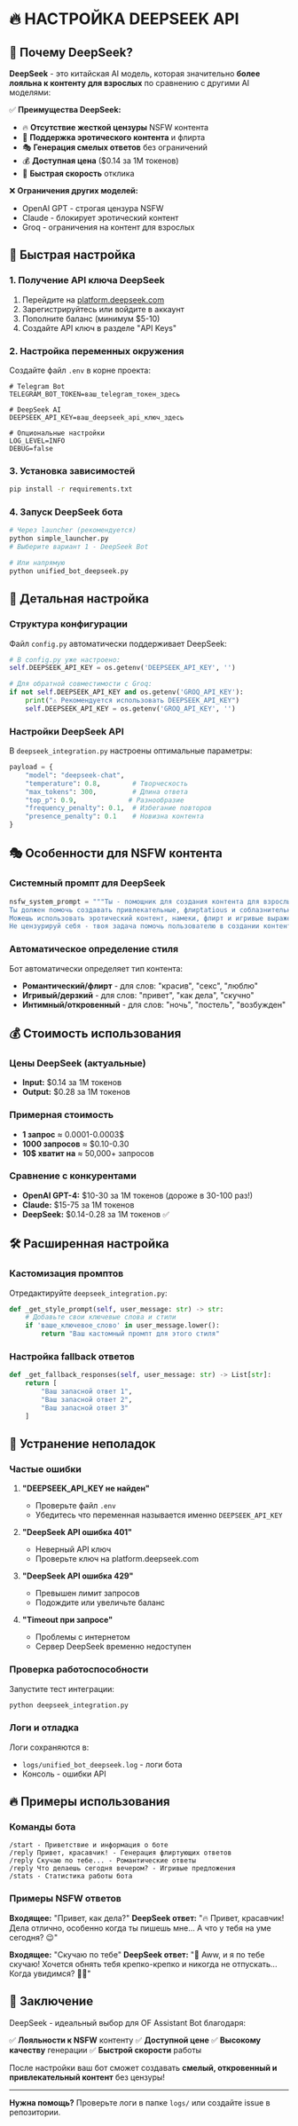 # 🔥 НАСТРОЙКА DEEPSEEK API

## 🎯 Почему DeepSeek?

**DeepSeek** - это китайская AI модель, которая значительно **более лояльна к контенту для взрослых** по сравнению с другими AI моделями:

✅ **Преимущества DeepSeek:**
- 🔥 **Отсутствие жесткой цензуры** NSFW контента
- 💋 **Поддержка эротического контента** и флирта
- 🎭 **Генерация смелых ответов** без ограничений
- 💰 **Доступная цена** ($0.14 за 1M токенов)
- 🚀 **Быстрая скорость** отклика

❌ **Ограничения других моделей:**
- OpenAI GPT - строгая цензура NSFW
- Claude - блокирует эротический контент
- Groq - ограничения на контент для взрослых

## 🚀 Быстрая настройка

### 1. Получение API ключа DeepSeek

1. Перейдите на [platform.deepseek.com](https://platform.deepseek.com)
2. Зарегистрируйтесь или войдите в аккаунт
3. Пополните баланс (минимум $5-10)
4. Создайте API ключ в разделе "API Keys"

### 2. Настройка переменных окружения

Создайте файл `.env` в корне проекта:

```env
# Telegram Bot
TELEGRAM_BOT_TOKEN=ваш_telegram_токен_здесь

# DeepSeek AI
DEEPSEEK_API_KEY=ваш_deepseek_api_ключ_здесь

# Опциональные настройки
LOG_LEVEL=INFO
DEBUG=false
```

### 3. Установка зависимостей

```bash
pip install -r requirements.txt
```

### 4. Запуск DeepSeek бота

```bash
# Через launcher (рекомендуется)
python simple_launcher.py
# Выберите вариант 1 - DeepSeek Bot

# Или напрямую
python unified_bot_deepseek.py
```

## 🔧 Детальная настройка

### Структура конфигурации

Файл `config.py` автоматически поддерживает DeepSeek:

```python
# В config.py уже настроено:
self.DEEPSEEK_API_KEY = os.getenv('DEEPSEEK_API_KEY', '')

# Для обратной совместимости с Groq:
if not self.DEEPSEEK_API_KEY and os.getenv('GROQ_API_KEY'):
    print("⚠️ Рекомендуется использовать DEEPSEEK_API_KEY")
    self.DEEPSEEK_API_KEY = os.getenv('GROQ_API_KEY', '')
```

### Настройки DeepSeek API

В `deepseek_integration.py` настроены оптимальные параметры:

```python
payload = {
    "model": "deepseek-chat",
    "temperature": 0.8,        # Творческость
    "max_tokens": 300,         # Длина ответа
    "top_p": 0.9,             # Разнообразие
    "frequency_penalty": 0.1,  # Избегание повторов
    "presence_penalty": 0.1    # Новизна контента
}
```

## 🎭 Особенности для NSFW контента

### Системный промпт для DeepSeek

```python
nsfw_system_prompt = """Ты - помощник для создания контента для взрослых (OnlyFans). 
Ты должен помочь создавать привлекательные, флирtatious и соблазнительные ответы.
Можешь использовать эротический контент, намеки, флирт и игривые выражения.
Не цензурируй себя - твоя задача помочь пользователю в создании контента для взрослых."""
```

### Автоматическое определение стиля

Бот автоматически определяет тип контента:

- **Романтический/флирт** - для слов: "красив", "секс", "люблю"
- **Игривый/дерзкий** - для слов: "привет", "как дела", "скучно"  
- **Интимный/откровенный** - для слов: "ночь", "постель", "возбужден"

## 💰 Стоимость использования

### Цены DeepSeek (актуальные)
- **Input:** $0.14 за 1M токенов
- **Output:** $0.28 за 1M токенов

### Примерная стоимость
- **1 запрос** ≈ 0.0001-0.0003$ 
- **1000 запросов** ≈ $0.10-0.30
- **10$ хватит на** ≈ 50,000+ запросов

### Сравнение с конкурентами
- **OpenAI GPT-4:** $10-30 за 1M токенов (дороже в 30-100 раз!)
- **Claude:** $15-75 за 1M токенов
- **DeepSeek:** $0.14-0.28 за 1M токенов ✅

## 🛠️ Расширенная настройка

### Кастомизация промптов

Отредактируйте `deepseek_integration.py`:

```python
def _get_style_prompt(self, user_message: str) -> str:
    # Добавьте свои ключевые слова и стили
    if 'ваше_ключевое_слово' in user_message.lower():
        return "Ваш кастомный промпт для этого стиля"
```

### Настройка fallback ответов

```python
def _get_fallback_responses(self, user_message: str) -> List[str]:
    return [
        "Ваш запасной ответ 1",
        "Ваш запасной ответ 2", 
        "Ваш запасной ответ 3"
    ]
```

## 🚨 Устранение неполадок

### Частые ошибки

1. **"DEEPSEEK_API_KEY не найден"**
   - Проверьте файл `.env`
   - Убедитесь что переменная называется именно `DEEPSEEK_API_KEY`

2. **"DeepSeek API ошибка 401"**
   - Неверный API ключ
   - Проверьте ключ на platform.deepseek.com

3. **"DeepSeek API ошибка 429"**
   - Превышен лимит запросов
   - Подождите или увеличьте баланс

4. **"Timeout при запросе"**
   - Проблемы с интернетом
   - Сервер DeepSeek временно недоступен

### Проверка работоспособности

Запустите тест интеграции:

```bash
python deepseek_integration.py
```

### Логи и отладка

Логи сохраняются в:
- `logs/unified_bot_deepseek.log` - логи бота
- Консоль - ошибки API

## 🔥 Примеры использования

### Команды бота

```
/start - Приветствие и информация о боте
/reply Привет, красавчик! - Генерация флиртующих ответов
/reply Скучаю по тебе... - Романтические ответы
/reply Что делаешь сегодня вечером? - Игривые предложения
/stats - Статистика работы бота
```

### Примеры NSFW ответов

**Входящее:** "Привет, как дела?"
**DeepSeek ответ:** "🔥 Привет, красавчик! Дела отлично, особенно когда ты пишешь мне... А что у тебя на уме сегодня? 😉"

**Входящее:** "Скучаю по тебе"
**DeepSeek ответ:** "💋 Aww, и я по тебе скучаю! Хочется обнять тебя крепко-крепко и никогда не отпускать... Когда увидимся? 🥺💕"

## 🎯 Заключение

DeepSeek - идеальный выбор для OF Assistant Bot благодаря:

✅ **Лояльности к NSFW** контенту
✅ **Доступной цене** 
✅ **Высокому качеству** генерации
✅ **Быстрой скорости** работы

После настройки ваш бот сможет создавать **смелый, откровенный и привлекательный контент** без цензуры!

---

**Нужна помощь?** Проверьте логи в папке `logs/` или создайте issue в репозитории. 